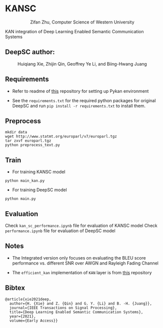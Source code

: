 # KANSC

<center>Zifan Zhu, Computer Science of Western University</center>

KAN integration of Deep Learning Enabled Semantic Communication Systems

## DeepSC author:

<center>Huiqiang Xie, Zhijin Qin, Geoffrey Ye Li, and Biing-Hwang Juang </center>

## Requirements

- Refer to readme of [this](https://github.com/KindXiaoming/pykan) repository for setting up Pykan environment

- See the `requirements.txt` for the required python packages for original DeepSC and run `pip install -r requirements.txt` to install them.

## Preprocess

```shell
mkdir data
wget http://www.statmt.org/europarl/v7/europarl.tgz
tar zxvf europarl.tgz
python preprocess_text.py
```

## Train

- For training KANSC model

```shell
python main_kan.py
```

- For training DeepSC model

```shell
python main.py
```

## Evaluation

Check `kan_sc_performance.ipynb` file for evaluation of KANSC model
Check `performance.ipynb` file for evaluation of DeepSC model

## Notes

- The Integrated version only focuses on evaluating the BLEU score performance vs. different SNR over AWGN and Rayleigh Fading Channel

- The `efficient_kan` implementation of `KAN` layer is from [this](https://github.com/Blealtan/efficient-kan) repository

## Bibtex

```bitex
@article{xie2021deep,
  author={H. {Xie} and Z. {Qin} and G. Y. {Li} and B. -H. {Juang}},
  journal={IEEE Transactions on Signal Processing},
  title={Deep Learning Enabled Semantic Communication Systems},
  year={2021},
  volume={Early Access}}
```
